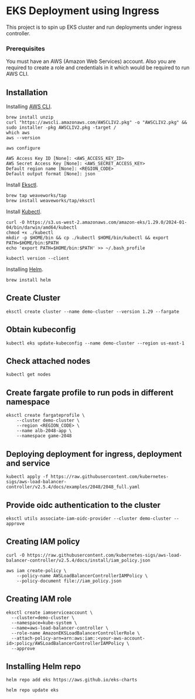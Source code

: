 # EKS Deployment using Ingress

This project is to spin up EKS cluster and run deployments under ingress controller.

### Prerequisites

You must have an AWS (Amazon Web Services) account. Also you are required to create a role and credentials in it which would be required to run AWS CLI.



## Installation

Installing [AWS CLI](https://docs.aws.amazon.com/cli/v1/userguide/cli-chap-install.html).

```
brew install unzip
curl "https://awscli.amazonaws.com/AWSCLIV2.pkg" -o "AWSCLIV2.pkg" && sudo installer -pkg AWSCLIV2.pkg -target /
which aws
aws --version
```
```
aws configure

AWS Access Key ID [None]: <AWS_ACCESS_KEY_ID>
AWS Secret Access Key [None]: <AWS_SECRET_ACCESS_KEY>
Default region name [None]: <REGION_CODE>
Default output format [None]: json

```
Install [Eksctl](https://eksctl.io/installation/).

```
brew tap weaveworks/tap
brew install weaveworks/tap/eksctl
```

Install [Kubectl](https://docs.aws.amazon.com/eks/latest/userguide/install-kubectl.html).

```
curl -O https://s3.us-west-2.amazonaws.com/amazon-eks/1.29.0/2024-01-04/bin/darwin/amd64/kubectl
chmod +x ./kubectl
mkdir -p $HOME/bin && cp ./kubectl $HOME/bin/kubectl && export PATH=$HOME/bin:$PATH
echo 'export PATH=$HOME/bin:$PATH' >> ~/.bash_profile

kubectl version --client
```

Installing [Helm](https://helm.sh/docs/intro/install/).

```
brew install helm 
```

## Create Cluster

```
eksctl create cluster --name demo-cluster --version 1.29 --fargate
```

## Obtain kubeconfig

```
kubectl eks update-kubeconfig --name demo-cluster --region us-east-1
```

## Check attached nodes 

```
kubectl get nodes 
```

## Create fargate profile to run pods in different namespace

```
eksctl create fargateprofile \
    --cluster demo-cluster \
    --region <REGION_CODE> \
    --name alb-2048-app \
    --namespace game-2048
```

## Deploying deployment for ingress, deployment and service

```
kubectl apply -f https://raw.githubusercontent.com/kubernetes-sigs/aws-load-balancer-controller/v2.5.4/docs/examples/2048/2048_full.yaml
```

## Provide oidc authentication to the cluster

```
eksctl utils associate-iam-oidc-provider --cluster demo-cluster --approve
```

## Creating IAM policy
```
curl -O https://raw.githubusercontent.com/kubernetes-sigs/aws-load-balancer-controller/v2.5.4/docs/install/iam_policy.json

aws iam create-policy \
    --policy-name AWSLoadBalancerControllerIAMPolicy \
    --policy-document file://iam_policy.json
```

## Creating IAM role

```
eksctl create iamserviceaccount \
  --cluster=demo-cluster \
  --namespace=kube-system \
  --name=aws-load-balancer-controller \
  --role-name AmazonEKSLoadBalancerControllerRole \
  --attach-policy-arn=arn:aws:iam::<your-aws-account-id>:policy/AWSLoadBalancerControllerIAMPolicy \
  --approve
```

## Installing Helm repo

```
helm repo add eks https://aws.github.io/eks-charts

helm repo update eks